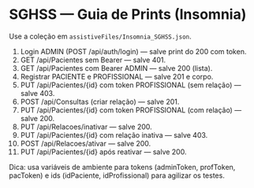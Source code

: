 # SGHSS — Guia de Prints (Insomnia)

Use a coleção em `assistiveFiles/Insomnia_SGHSS.json`.
1) Login ADMIN (POST /api/auth/login) — salve print do 200 com token.
2) GET /api/Pacientes sem Bearer — salve 401.
3) GET /api/Pacientes com Bearer ADMIN — salve 200 (lista).
4) Registrar PACIENTE e PROFISSIONAL — salve 201 e corpo.
5) PUT /api/Pacientes/{id} com token PROFISSIONAL (sem relação) — salve 403.
6) POST /api/Consultas (criar relação) — salve 201.
7) PUT /api/Pacientes/{id} com token PROFISSIONAL (com relação) — salve 200.
8) PUT /api/Relacoes/inativar — salve 200.
9) PUT /api/Pacientes/{id} com relação inativa — salve 403.
10) POST /api/Relacoes/ativar — salve 200.
11) PUT /api/Pacientes/{id} após reativar — salve 200.

Dica: usa variáveis de ambiente para tokens (adminToken, profToken, pacToken) e ids (idPaciente, idProfissional) para agilizar os testes.